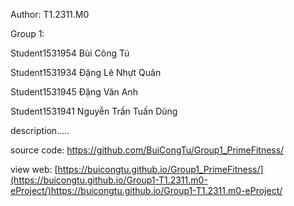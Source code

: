 Author: T1.2311.M0 

Group 1:	

Student1531954	Bùi Công Tú

Student1531934	Đặng Lê Nhựt Quân

Student1531945	Đặng Văn Anh

Student1531941	Nguyễn Trần Tuấn Dũng
	 
description.....

source code: https://github.com/BuiCongTu/Group1_PrimeFitness/   

view web: [https://buicongtu.github.io/Group1_PrimeFitness/](https://buicongtu.github.io/Group1-T1.2311.m0-eProject/)https://buicongtu.github.io/Group1-T1.2311.m0-eProject/
